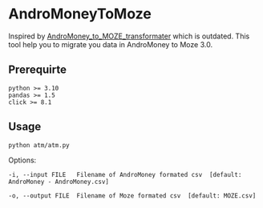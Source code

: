 # AndroMoneyToMoze
Inspired by [AndroMoney_to_MOZE_transformater](https://github.com/Lee-W/AndroMoney_to_MOZE_transformater) which is outdated. This tool help you to migrate you data in AndroMoney to Moze 3.0.


## Prerequirte
    python >= 3.10
    pandas >= 1.5
    click >= 8.1


## Usage
    python atm/atm.py

Options:

    -i, --input FILE   Filename of AndroMoney formated csv  [default: AndroMoney - AndroMoney.csv]

    -o, --output FILE  Filename of Moze formated csv  [default: MOZE.csv]
